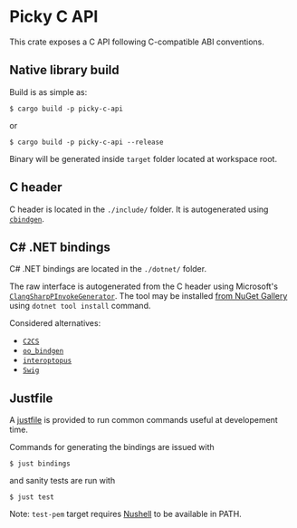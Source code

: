 # Picky C API

This crate exposes a C API following C-compatible ABI conventions.

## Native library build

Build is as simple as:

```
$ cargo build -p picky-c-api
```

or

```
$ cargo build -p picky-c-api --release
```

Binary will be generated inside `target` folder located at workspace root.

## C header

C header is located in the `./include/` folder.
It is autogenerated using [`cbindgen`](https://github.com/eqrion/cbindgen/blob/master/docs.md).

## C# .NET bindings

C# .NET bindings are located in the `./dotnet/` folder.

The raw interface is autogenerated from the C header using
Microsoft's [`ClangSharpPInvokeGenerator`](https://github.com/microsoft/ClangSharp).
The tool may be installed [from NuGet Gallery](https://www.nuget.org/packages/ClangSharpPInvokeGenerator/) using `dotnet tool install` command.

Considered alternatives:

- [`C2CS`](https://github.com/lithiumtoast/c2cs)
- [`oo_bindgen`](https://github.com/stepfunc/oo_bindgen/)
- [`interoptopus`](https://github.com/ralfbiedert/interoptopus)
- [`Swig`](http://swig.org)

## Justfile

A [justfile](https://github.com/casey/just) is provided to run common commands useful at developement time.

Commands for generating the bindings are issued with

```
$ just bindings
```

and sanity tests are run with

```
$ just test
```

Note: `test-pem` target requires [Nushell](https://www.nushell.sh) to be available in PATH.
